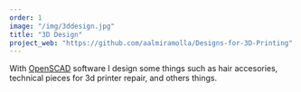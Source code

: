 ```yaml
---
order: 1
image: "/img/3ddesign.jpg"
title: "3D Design"
project_web: "https://github.com/aalmiramolla/Designs-for-3D-Printing"
---
```


With [OpenSCAD](http://openscad.org) software I design some things such as hair accesories, technical pieces for 3d printer repair, and others things.